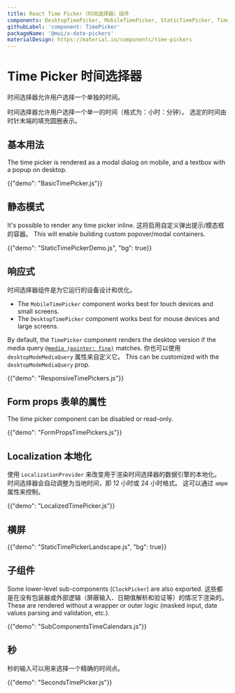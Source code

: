 ```yaml
---
title: React Time Picker（时间选择器）组件
components: DesktopTimePicker, MobileTimePicker, StaticTimePicker, TimePicker, ClockPicker
githubLabel: 'component: TimePicker'
packageName: '@mui/x-date-pickers'
materialDesign: https://material.io/components/time-pickers
---
```


# Time Picker 时间选择器

<p class="description">时间选择器允许用户选择一个单独的时间。</p>

时间选择器允许用户选择一个单一的时间（格式为：小时：分钟）。 选定的时间由时针末端的填充圆圈表示。

## 基本用法

The time picker is rendered as a modal dialog on mobile, and a textbox with a popup on desktop.

{{"demo": "BasicTimePicker.js"}}

## 静态模式

It's possible to render any time picker inline. 这将启用自定义弹出提示/模态框的容器。 This will enable building custom popover/modal containers.

{{"demo": "StaticTimePickerDemo.js", "bg": true}}

## 响应式

时间选择器组件是为它运行的设备设计和优化。

- The `MobileTimePicker` component works best for touch devices and small screens.
- The `DesktopTimePicker` component works best for mouse devices and large screens.

By default, the `TimePicker` component renders the desktop version if the media query [`@media (pointer: fine)`](https://developer.mozilla.org/en-US/docs/Web/CSS/@media/pointer) matches. 你也可以使用 `desktopModeMediaQuery` 属性来自定义它。 This can be customized with the `desktopModeMediaQuery` prop.

{{"demo": "ResponsiveTimePickers.js"}}

## Form props 表单的属性

The time picker component can be disabled or read-only.

{{"demo": "FormPropsTimePickers.js"}}

## Localization 本地化

使用 `LocalizationProvider` 来改变用于渲染时间选择器的数据引擎的本地化。 时间选择器会自动调整为当地时间，即 12 小时或 24 小时格式。 这可以通过 `ampm` 属性来控制。

{{"demo": "LocalizedTimePicker.js"}}

## 横屏

{{"demo": "StaticTimePickerLandscape.js", "bg": true}}

## 子组件

Some lower-level sub-components (`ClockPicker`) are also exported. 这些都是在没有包装器或外部逻辑（屏蔽输入、日期值解析和验证等）的情况下渲染的。 These are rendered without a wrapper or outer logic (masked input, date values parsing and validation, etc.).

{{"demo": "SubComponentsTimeCalendars.js"}}

## 秒

秒的输入可以用来选择一个精确的时间点。

{{"demo": "SecondsTimePicker.js"}}
